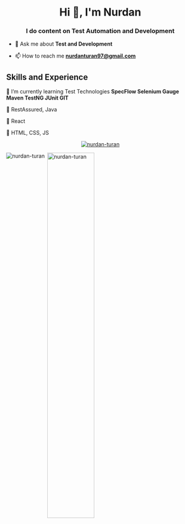 
<h1 align="center">Hi 👋, I'm Nurdan</h1>
<h3 align="center">I do content on Test Automation and Development</h3>

- 💬 Ask me about **Test and Development**

- 📫 How to reach me **nurdanturan97@gmail.com**



## Skills and Experience

🌱 I’m currently learning Test Technologies **SpecFlow Selenium Gauge Maven TestNG JUnit GIT**

🌱 RestAssured, Java

🌱 React

🌱 HTML, CSS, JS


<p align="center"> <a href="https://github.com/ryo-ma/github-profile-trophy"><img src="https://github-profile-trophy.vercel.app/?username=nurdan-turan" alt="nurdan-turan" /></a> </p>

<p><img align="left" src="https://github-readme-stats.vercel.app/api/top-langs?username=nurdan-turan&show_icons=true&locale=en&layout=compact" alt="nurdan-turan" style="max-width:100%;"/></p>

<p>&nbsp;<img align="center" width="50%" src="https://github-readme-stats.vercel.app/api?username=nurdan-turan&show_icons=true&locale=en" alt="nurdan-turan" style="max-width:100%;"/></p>




